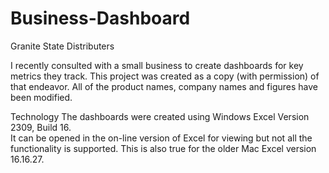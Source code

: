 # Business-Dashboard
Granite State Distributers

I recently consulted with a small business to create dashboards for key metrics they track.  This project was created as a copy (with permission) of that endeavor.  All of the product names, company names and figures have been modified.

Technology
The dashboards were created using Windows Excel Version 2309, Build 16.  
It can be opened in the on-line version of Excel for viewing but not all the functionality is supported.  This is also true for the older Mac Excel version 16.16.27.
